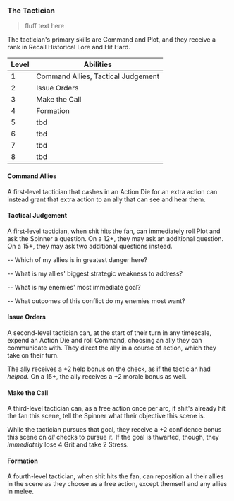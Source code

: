 ### The Tactician

> fluff text here

The tactician's primary skills are Command and Plot, and they receive a rank in Recall Historical Lore and Hit Hard.

| Level | Abilities |
| ----- | --------- |
| 1 | Command Allies, Tactical Judgement |
| 2 | Issue Orders |
| 3 | Make the Call |
| 4 | Formation |
| 5 | tbd |
| 6 | tbd |
| 7 | tbd |
| 8 | tbd |

#### Command Allies
A first-level tactician that cashes in an Action Die for an extra action can instead grant that extra action to an ally that can see and hear them.

#### Tactical Judgement
A first-level tactician, when shit hits the fan, can immediately roll Plot and ask the Spinner a question. On a 12+, they may ask an additional question. On a 15+, they may ask two additional questions instead.

-- Which of my allies is in greatest danger here?

-- What is my allies' biggest strategic weakness to address?

-- What is my enemies' most immediate goal?

-- What outcomes of this conflict do my enemies most want?

#### Issue Orders
A second-level tactician can, at the start of their turn in any timescale, expend an Action Die and roll Command, choosing an ally they can communicate with. They direct the ally in a course of action, which they take on their turn.

The ally receives a +2 help bonus on the check, as if the tactician had _helped._ On a 15+, the ally receives a +2 morale bonus as well. 

#### Make the Call
A third-level tactician can, as a free action once per arc, if shit's already hit the fan this scene, tell the Spinner what their objective this scene is.

While the tactician pursues that goal, they receive a +2 confidence bonus this scene on _all_ checks to pursue it. If the goal is thwarted, though, they _immediately_ lose 4 Grit and take 2 Stress.

#### Formation
A fourth-level tactician, when shit hits the fan, can reposition all their allies in the scene as they choose as a free action, except themself and any allies in melee.
